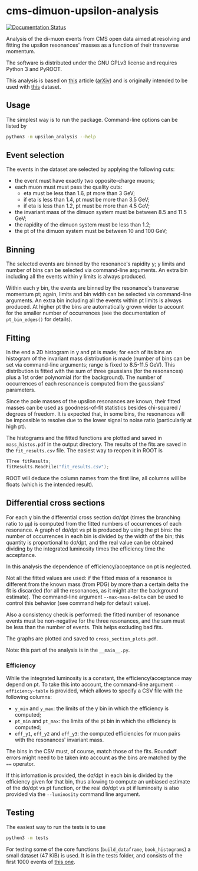 # cms-dimuon-upsilon-analysis
[![Documentation Status](https://readthedocs.org/projects/cms-dimuon-upsilon-analysis/badge/?version=latest)](https://cms-dimuon-upsilon-analysis.readthedocs.io/en/latest/?badge=latest)
<!--- This line is left for CI badge, just in case running ROOT proves feasible with some engine. Note that docs/readme.rst includes this markdown file from the fourth line on, so the title and the badges (and also this comment) are conveniently excluded. -->

Analysis of the di-muon events from CMS open data aimed at resolving and
fitting the upsilon resonances' masses as a function of their transverse
momentum.

The software is distributed under the GNU GPLv3 license and requires Python 3
and PyROOT.

This analysis is based on
[this](https://twiki.cern.ch/twiki/bin/view/CMSPublic/PhysicsResultsBPH12006)
article ([arXiv](https://arxiv.org/abs/1501.07750)) and is originally intended
to be used with [this](http://opendata.web.cern.ch/record/12341) dataset.

## Usage
The simplest way is to run the package. Command-line options can be listed by
```bash
python3 -m upsilon_analysis --help
```

## Event selection
The events in the dataset are selected by applying the following cuts:
 - the event must have exactly two opposite-charge muons;
 - each muon must must pass the quality cuts:
    - eta must be less than 1.6, pt more than 3 GeV;
    - if eta is less than 1.4, pt must be more than 3.5 GeV;
    - if eta is less than 1.2, pt must be more than 4.5 GeV;
 - the invariant mass of the dimuon system must be between 8.5 and 11.5 GeV;
 - the rapidity of the dimuon system must be less than 1.2;
 - the pt of the dimuon system must be between 10 and 100 GeV;

## Binning
The selected events are binned by the resonance's rapidity y; y limits and
number of bins can be selected via command-line arguments. An extra bin
including all the events within y limits is always produced.

Within each y bin, the events are binned by the resonance's transverse momentum
pt; again, limits and bin width can be selected via command-line arguments. An
extra bin including all the events within pt limits is always produced. At
higher pt the bins are automatically grown wider to account for the smaller
number of occurrences (see the documentation of `pt_bin_edges()` for details).

## Fitting
In the end a 2D histogram in y and pt is made; for each of its bins an
histogram of the invariant mass distribution is made (number of bins can be
set via command-line arguments; range is fixed to 8.5-11.5 GeV). This
distribution is fitted with the sum of three gaussians (for the resonances)
plus a 1st order polynomial (for the background). The number of occurrences of
each resonance is computed from the gaussians' parameters.

Since the pole masses of the upsilon resonances are known, their fitted masses
can be used as goodness-of-fit statistics besides chi-squared / degrees of
freedom. It is expected that, in some bins, the resonances will be impossible
to resolve due to the lower signal to noise ratio (particularly at high pt).

The histograms and the fitted functions are plotted and saved in
`mass_histos.pdf` in the output directory. The results of the fits are saved in
the `fit_results.csv` file. The easiest way to reopen it in ROOT is
```C++
TTree fitResults;
fitResults.ReadFile("fit_results.csv");
```
ROOT will deduce the column names from the first line, all columns will be
floats (which is the intended result).

## Differential cross sections
For each y bin the differential cross section dσ/dpt (times the branching ratio
to μμ) is computed from the fitted numbers of occurrences of each resonance. A
graph of dσ/dpt vs pt is produced by using the pt bins: the number of
occurrences in each bin is divided by the width of the bin; this quantity is
proportional to dσ/dpt, and the real value can be obtained dividing by the
integrated luminosity times the efficiency time the acceptance.

In this analysis the dependence of efficiency/acceptance on pt is neglected.

Not all the fitted values are used: if the fitted mass of a resonance is
different from the known mass (from PDG) by more than a certain delta the fit
is discarded (for all the resonances, as it might alter the background
estimate). The command-line argument `--max-mass-delta` can be used to control
this behavior (see command help for default value).

Also a consistency check is performed: the fitted number of resonance events
must be non-negative for the three resonances, and the sum must be less than
the number of events. This helps excluding bad fits.

The graphs are plotted and saved to `cross_section_plots.pdf`.

Note: this part of the analysis is in the `__main__.py`.

### Efficiency
While the integrated luminosity is a constant, the efficiency/acceptance may
depend on pt. To take this into account, the command-line argument
`--efficiency-table` is provided, which allows to specify a CSV file with the
following columns:
 - `y_min` and `y_max`: the limits of the y bin in which the efficiency is
   computed;
 - `pt_min` and `pt_max`: the limits of the pt bin in which the efficiency is
   computed;
 - `eff_y1`, `eff_y2` and `eff_y3`: the computed efficiencies for muon pairs
   with the resonances' invariant mass.

The bins in the CSV must, of course, match those of the fits. Roundoff errors
might need to be taken into account as the bins are matched by the `==`
operator.

If this infomation is provided, the dσ/dpt in each bin is divided by the
efficiency given for that bin, thus allowing to compute an unbiased estimate of
the dσ/dpt vs pt function, or the real dσ/dpt vs pt if luminosity is also
provided via the `--luminosity` command line argument.

## Testing
The easiest way to run the tests is to use
```bash
python3 -m tests
```

For testing some of the core functions (`build_dataframe`, `book_histograms`) a
small dataset (47 KiB) is used. It is in the tests folder, and consists of the
first 1000 events of [this one](http://opendata.web.cern.ch/record/12341).
